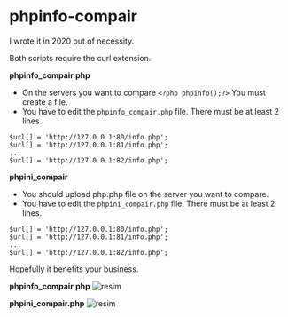# phpinfo-compair

I wrote it in 2020 out of necessity.

Both scripts require the curl extension.

**phpinfo_compair.php**
- On the servers you want to compare `<?php phpinfo();?>`  You must create a file.
- You have to edit the `phpinfo_compair.php` file. There must be at least 2 lines.
```
$url[] = 'http://127.0.0.1:80/info.php';
$url[] = 'http://127.0.0.1:81/info.php';
...
$url[] = 'http://127.0.0.1:82/info.php';
```



**phpini_compair**
- You should upload php.php file on the server you want to compare.
- You have to edit the `phpini_compair.php` file. There must be at least 2 lines.
```
$url[] = 'http://127.0.0.1:80/info.php';
$url[] = 'http://127.0.0.1:81/info.php';
...
$url[] = 'http://127.0.0.1:82/info.php';
```
Hopefully it benefits your business.


**phpinfo_compair.php**
![resim](https://user-images.githubusercontent.com/103988602/177530829-3dccbb0b-3e8a-42a4-8f4e-96113a3be668.png)


**phpini_compair.php**
![resim](https://user-images.githubusercontent.com/103988602/177530964-216ecf2a-0923-4bfe-a0c6-530b03773ac7.png)
